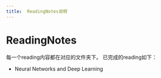 ```yaml
---
title:  ReadingNotes说明
---
```



# ReadingNotes
每一个reading内容都在对应的文件夹下。
已完成的reading如下：
* Neural Networks and Deep Learning